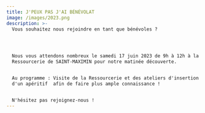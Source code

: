 ```yaml
---
title: J'PEUX PAS J'AI BÉNÉVOLAT
image: /images/2023.png
description: >-
  Vous souhaitez nous rejoindre en tant que bénévoles ? 




  Nous vous attendons nombreux le samedi 17 juin 2023 de 9h à 12h à la Courtoise
  Ressourcerie de SAINT-MAXIMIN pour notre matinée découverte. 


  Au programme : Visite de la Ressourcerie et des ateliers d'insertion suivi
  d'un apéritif  afin de faire plus ample connaissance !


  N'hésitez pas rejoignez-nous !
---
```


